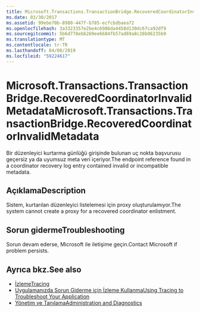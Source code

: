 ```yaml
---
title: Microsoft.Transactions.TransactionBridge.RecoveredCoordinatorInvalidMetadata
ms.date: 03/30/2017
ms.assetid: 99ebe70b-8980-447f-b785-ecfcbdbaea72
ms.openlocfilehash: 3a3323357e2be4c6986da4458d130dc67ca92df9
ms.sourcegitcommit: 5b6d778ebb269ee6684fb57ad69a8c28b06235b9
ms.translationtype: MT
ms.contentlocale: tr-TR
ms.lasthandoff: 04/08/2019
ms.locfileid: "59224617"
---
```

# <a name="microsofttransactionstransactionbridgerecoveredcoordinatorinvalidmetadata"></a><span data-ttu-id="3ea85-102">Microsoft.Transactions.TransactionBridge.RecoveredCoordinatorInvalidMetadata</span><span class="sxs-lookup"><span data-stu-id="3ea85-102">Microsoft.Transactions.TransactionBridge.RecoveredCoordinatorInvalidMetadata</span></span>
<span data-ttu-id="3ea85-103">Bir düzenleyici kurtarma günlüğü girişinde bulunan uç nokta başvurusu geçersiz ya da uyumsuz meta veri içeriyor.</span><span class="sxs-lookup"><span data-stu-id="3ea85-103">The endpoint reference found in a coordinator recovery log entry contained invalid or incompatible metadata.</span></span>  
  
## <a name="description"></a><span data-ttu-id="3ea85-104">Açıklama</span><span class="sxs-lookup"><span data-stu-id="3ea85-104">Description</span></span>  
 <span data-ttu-id="3ea85-105">Sistem, kurtarılan düzenleyici listelemesi için proxy oluşturulamıyor.</span><span class="sxs-lookup"><span data-stu-id="3ea85-105">The system cannot create a proxy for a recovered coordinator enlistment.</span></span>  
  
## <a name="troubleshooting"></a><span data-ttu-id="3ea85-106">Sorun giderme</span><span class="sxs-lookup"><span data-stu-id="3ea85-106">Troubleshooting</span></span>  
 <span data-ttu-id="3ea85-107">Sorun devam ederse, Microsoft ile iletişime geçin.</span><span class="sxs-lookup"><span data-stu-id="3ea85-107">Contact Microsoft if problem persists.</span></span>  
  
## <a name="see-also"></a><span data-ttu-id="3ea85-108">Ayrıca bkz.</span><span class="sxs-lookup"><span data-stu-id="3ea85-108">See also</span></span>

- [<span data-ttu-id="3ea85-109">İzleme</span><span class="sxs-lookup"><span data-stu-id="3ea85-109">Tracing</span></span>](../../../../../docs/framework/wcf/diagnostics/tracing/index.md)
- [<span data-ttu-id="3ea85-110">Uygulamanızda Sorun Giderme için İzleme Kullanma</span><span class="sxs-lookup"><span data-stu-id="3ea85-110">Using Tracing to Troubleshoot Your Application</span></span>](../../../../../docs/framework/wcf/diagnostics/tracing/using-tracing-to-troubleshoot-your-application.md)
- [<span data-ttu-id="3ea85-111">Yönetim ve Tanılama</span><span class="sxs-lookup"><span data-stu-id="3ea85-111">Administration and Diagnostics</span></span>](../../../../../docs/framework/wcf/diagnostics/index.md)
